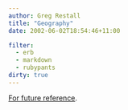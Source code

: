 ```yaml
---
author: Greg Restall
title: "Geography"
date: 2002-06-02T18:54:46+11:00

filter:
  - erb
  - markdown
  - rubypants
dirty: true
---
```


<p><a href="http://beebo.org/lately/2002-06-02_hollywood.html">For future reference</a>.</p>
